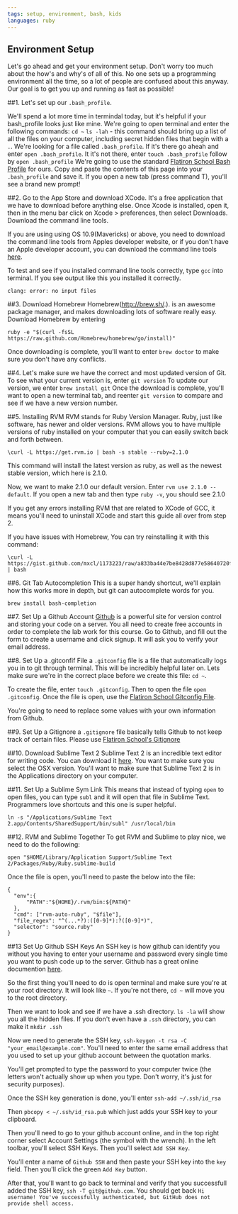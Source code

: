 ```yaml
---
tags: setup, environment, bash, kids
languages: ruby
---
```


## Environment Setup

Let's go ahead and get your environment setup. Don't worry too much about the how's and why's of all of this. No one sets up a programming environment all the time, so a lot of people are confused about this anyway. Our goal is to get you up and running as fast as possible!

##1. Let's set up our `.bash_profile`. 

We'll spend a lot more time in termindal today, but it's helpful if your bash_profile looks just like mine. We're going to open terminal and enter the following commands:
`cd ~`
`ls -lah` - this command should bring up a list of all the files on your computer, including secret hidden files that begin with a `.`. We're looking for a file called `.bash_profile`. 
If it's there go aheah and enter `open .bash_profile`. 
It it's not there, enter `touch .bash_profile` follow by `open .bash_profile`
We're going to use the standard [Flatiron School Bash Profile](https://github.com/flatiron-school/dotfiles/blob/master/bash_profile) for ours. Copy and paste the contents of this page into your `.bash_profile` and save it. If you open a new tab (press command T), you'll see a brand new prompt!

##2. Go to the App Store and download XCode.
It's a free application that we have to download before anything else. Once Xcode is installed, open it, then in the menu bar click on Xcode > preferences, then select Downloads. Download the command line tools. 

If you are using using OS 10.9(Mavericks) or above, you need to download the command line tools from Apples developer website, or if you don't have an Apple developer account, you can download the command line tools [here](http://flatiron-school.s3.amazonaws.com/software/command_line_tools_os_x_mavericks_for_xcode__late_october_2013.dmg).

To test and see if you installed command line tools correctly, type `gcc` into terminal.
If you see output like this you installed it correctly.
 ```
clang: error: no input files
```

##3. Download Homebrew 
Homebrew(http://brew.sh/.). is an awesome package manager, and makes downloading lots of software really easy. Download Homebrew by entering 
```
ruby -e "$(curl -fsSL https://raw.github.com/Homebrew/homebrew/go/install)"
```
Once downloading is complete, you'll want to enter `brew doctor` to make sure you don't have any conflicts.

##4. Let's make sure we have the correct and most updated version of Git.
To see what your current version is, enter `git version`
To update our version, we enter `brew install git`
Once the download is complete, you'll want to open a new terminal tab, and reenter `git version` to compare and see if we have a new version number.

##5. Installing RVM
RVM stands for Ruby Version Manager. Ruby, just like software, has newer and older versions. RVM allows you to have multiple versions of ruby installed on your computer that you can easily switch back and forth between. 

```
\curl -L https://get.rvm.io | bash -s stable --ruby=2.1.0
```

This command will install the latest version as ruby, as well as the newest stable version, which here is 2.1.0.

Now, we want to make 2.1.0 our default version. Enter `rvm use 2.1.0 --default`. If you open a new tab and then type `ruby -v`, you should see 2.1.0

If you get any errors installing RVM that are related to XCode of GCC, it means you'll need to uninstall XCode and start this guide all over from step 2.

If you have issues with Homebrew, You can try reinstalling it with this command:
```
\curl -L https://gist.github.com/mxcl/1173223/raw/a833ba44e7be8428d877e58640720ff43c59dbad/uninstall_homebrew.sh | bash
```

##6. Git Tab Autocompletion
This is a super handy shortcut, we'll explain how this works more in depth, but git can autocomplete words for you. 
```
brew install bash-completion
```

##7. Set Up a Github Account
[Github](http:s//github.com) is a powerful site for version control and storing your code on a server. You all need to create free accounts in order to complete the lab work for this course. Go to Github, and fill out the form to create a username and click signup. It will ask you to verify your email address.

##8. Set Up a .gitconfif File
a `.gitconfig` file is a file that automatically logs you in to git through terminal. This will be incredibly helpful later on. Lets make sure we're in the correct place before we create this file:
`cd ~`. 

To create the file, enter `touch .gitconfig`. Then to open the file `open .gitconfig`. Once the file is open, use the [Flatiron School Gitconfig File](https://github.com/flatiron-school/dotfiles/blob/master/gitconfig).

You're going to need to replace some values with your own information from Github.

##9. Set Up a Gitignore
a `.gitignore` file basically tells Github to not keep track of certain files. Please use [Flatiron School's Gitignore](https://github.com/flatiron-school/dotfiles/blob/master/gitignore)


##10. Download Sublime Text 2
Sublime Text 2 is an incredible text editor for writing code. You can download it [here](http://www.sublimetext.com/2). You want to make sure you select the OSX version. You'll want to make sure that Sublime Text 2 is in the Applications directory on your computer.

##11. Set Up a Sublime Sym Link
This means that instead of typing `open` to open files, you can type `subl` and it will open that file in Sublime Text. Programmers love shortcuts and this one is super helpful.
```
ln -s "/Applications/Sublime Text 2.app/Contents/SharedSupport/bin/subl" /usr/local/bin
```

##12. RVM and Sublime Together
To get RVM and Sublime to play nice, we need to do the following:
```
open "$HOME/Library/Application Support/Sublime Text 2/Packages/Ruby/Ruby.sublime-build
```
Once the file is open, you'll need to paste the below into the file:
```
{
  "env":{
      "PATH":"${HOME}/.rvm/bin:${PATH}"
  },
  "cmd": ["rvm-auto-ruby", "$file"],
  "file_regex": "^(...*?):([0-9]*):?([0-9]*)",
  "selector": "source.ruby"
} 
```

##13 Set Up Github SSH Keys
An SSH key is how github can identify you without you having to enter your username and password every single time you want to push code up to the server. Github has a great online documention [here](https://help.github.com/articles/generating-ssh-keys). 

So the first thing you'll need to do is open terminal and make sure you're at your root directory. It will look like `~`. If you're not there, `cd ~` will move you to the root directory.

Then we want to look and see if we have a .ssh directory. `ls -la` will show you all the hidden files. If you don't even have a `.ssh` directory, you can make it `mkdir .ssh`

Now we need to generate the SSH key, `ssh-keygen -t rsa -C "your_email@example.com"`. You'll need to enter the same email address that you used to set up your github account between the quotation marks.

You'll get prompted to type the password to your computer twice (the letters won't actually show up when you type. Don't worry, it's just for security purposes).

Once the SSH key generation is done, you'll enter `ssh-add ~/.ssh/id_rsa`

Then `pbcopy < ~/.ssh/id_rsa.pub` which just adds your SSH key to your clipboard.

Then you'll need to go to your github account online, and in the top right corner select Account Settings (the symbol with the wrench). In the left toolbar, you'll select SSH Keys. Then you'll select `Add SSH Key`.

You'll enter a name of `Github SSH` and then paste your SSH key into the `key` field. Then you'll click the green `Add Key` button.

After that, you'll want to go back to terminal and verify that you successfull added the SSH key, `ssh -T git@github.com`. You should get back `Hi username! You've successfully authenticated, but GitHub does not provide shell access.`





